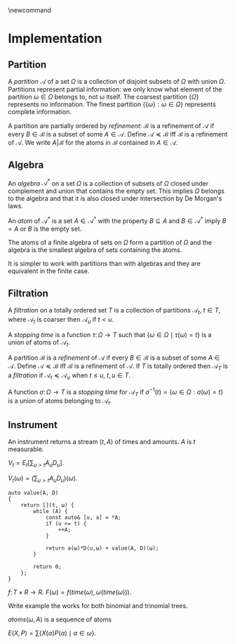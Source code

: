 \newcommand
# Implementation

## Partition

A _partition_ $\mathcal{A}$ of a set $Ω$ is a collection of disjoint subsets
of $Ω$ with union $Ω$. Partitions represent partial information:
we only know what element of the partition $ω\in Ω$ belongs to, not
$ω$ itself.
The coarsest partition $\{Ω\}$ represents no information. The finest
partition $\{\{ω\}:ω\in Ω\}$ represents complete information.

A partition are partially ordered by _refinement_:
$\mathcal{B}$ is a refinement of $\mathcal{A}$ if every
$B\in\mathcal{B}$ is a subset of some $A\in\mathcal{A}$.
Define $\mathcal{A}\preceq \mathcal{B}$ iff $\mathcal{B}$ is a refinement of $\mathcal{A}$.
We write $A|\mathcal{B}$ for the atoms in $\mathcal{B}$ contained in $A\in\mathcal{A}$.

## Algebra

An _algebra_ $\mathcal{A}^*$ on a set $Ω$ is a collection of subsets of $Ω$
closed under complement and union that contains the empty set.
This implies $Ω$ belongs to the algebra and that it is also closed
under intersection by De Morgan's laws.

An _atom_ of $\mathcal{A}^*$ is a set $A\in\mathcal{A}^*$ with the property
$B\subseteq A$ and $B\in\mathcal{A}^*$ imply $B = A$ or $B$ is the empty set.

The atoms of a finite algebra of sets on $Ω$ form a partition of $Ω$
and the algebra is the smallest algebra of sets containing the atoms.

It is simpler to work with partitions than with algebras and they are
equivalent in the finite case.

## Filtration

A _filtration_ on a totally ordered set $T$ is a collection of partitions $\mathcal{A}_t$, $t\in T$,
where $\mathcal{A}_t$ is coarser then $\mathcal{A}_u$ if $t < u$.

A _stopping time_ is a function $τ\colon Ω\to T$ such that
$\{ω\in Ω\mid τ(ω) = t\}$ is a union of atoms of $\mathcal{A}_t$.

A partition $\mathcal{B}$ is a _refinement_ of $\mathcal{A}$ if every
$B\in\mathcal{B}$ is a subset of some $A\in\mathcal{A}$.
Define $\mathcal{A}\preceq \mathcal{B}$ iff $\mathcal{B}$ is a refinement of $\mathcal{A}$.
If $T$ is totally ordered then $\mathcal{A}_T$ is a _filtration_ if
$\mathcal{A}_t\preceq\mathcal{A}_u$ when $t\le u$, $t,u\in T$.

A function $σ\colon Ω\to T$ is a _stopping time_ for $\mathcal{A}_T$ if
$σ^{-1}(t) = \{ω\in Ω:σ(ω) = t\}$ is a union of atoms belonging to $\mathcal{A}_t$.

## Instrument

An instrument returns a stream $(t, A)$ of times and amounts. $A$ is $t$ measurable.

$V_t = E_t[\sum_{u > t} A_u D_u]$.

$V_t(ω) =(\sum_{u > t} A_u D_u)(ω)$.

```
auto value(A, D)
{
	return [](t, ω) {
		while (A) {
			const auto& [u, a] = *A;
			if (u <= t) {
				++A;
			}

			return a(ω)*D(u,ω) + value(A, D)(ω);
		}

		return 0;
	};
}
```

$f\colon T\times R\to R$. $F(ω) = f(time(ω), ω(time(ω)))$.

Write example the works for both binomial and trinomial trees.

$atoms(ω,A)$ is a sequence of atoms

$E(X,P) = \sum \{ X(α) P(α) \mid α\in ω\}$.
